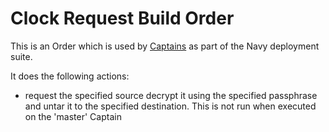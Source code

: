 # Clock Request Build Order

This is an Order which is used by [Captains](http://github.com/microadam/navy-captain) as part of the Navy deployment suite.

It does the following actions:

* request the specified source decrypt it using the specified passphrase and untar it to the specified destination. This is not run when executed on the 'master' Captain
